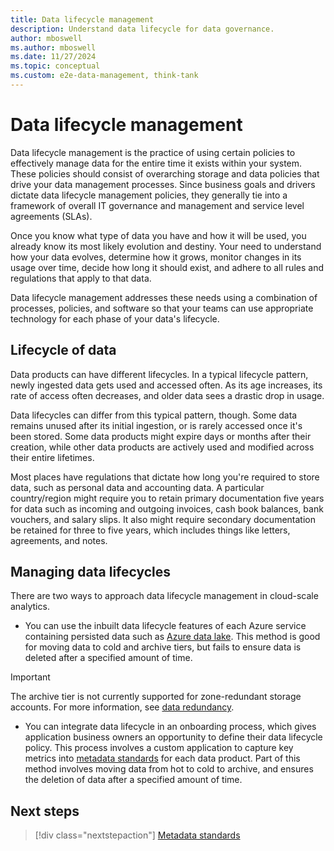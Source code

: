 ```yaml
---
title: Data lifecycle management
description: Understand data lifecycle for data governance.
author: mboswell
ms.author: mboswell
ms.date: 11/27/2024
ms.topic: conceptual
ms.custom: e2e-data-management, think-tank
---
```


# Data lifecycle management

Data lifecycle management is the practice of using certain policies to effectively manage data for the entire time it exists within your system. These policies should consist of overarching storage and data policies that drive your data management processes. Since business goals and drivers dictate data lifecycle management policies, they generally tie into a framework of overall IT governance and management and service level agreements (SLAs).

Once you know what type of data you have and how it will be used, you already know its most likely evolution and destiny. Your need to understand how your data evolves, determine how it grows, monitor changes in its usage over time, decide how long it should exist, and adhere to all rules and regulations that apply to that data.

Data lifecycle management addresses these needs using a combination of processes, policies, and software so that your teams can use appropriate technology for each phase of your data's lifecycle.

## Lifecycle of data

Data products can have different lifecycles. In a typical lifecycle pattern, newly ingested data gets used and accessed often. As its age increases, its rate of access often decreases, and older data sees a drastic drop in usage. 

Data lifecycles can differ from this typical pattern, though. Some data remains unused after its initial ingestion, or is rarely accessed once it's been stored. Some data products might expire days or months after their creation, while other data products are actively used and modified across their entire lifetimes.

Most places have regulations that dictate how long you're required to store data, such as personal data and accounting data. A particular country/region might require you to retain primary documentation five years for data such as incoming and outgoing invoices, cash book balances, bank vouchers, and salary slips. It also might require secondary documentation be retained for three to five years, which includes things like letters, agreements, and notes.

## Managing data lifecycles

There are two ways to approach data lifecycle management in cloud-scale analytics.

- You can use the inbuilt data lifecycle features of each Azure service containing persisted data such as [Azure data lake](/azure/storage/blobs/lifecycle-management-overview). This method is good for moving data to cold and archive tiers, but fails to ensure data is deleted after a specified amount of time.

> [!IMPORTANT]
> The archive tier is not currently supported for zone-redundant storage accounts. For more information, see [data redundancy](/azure/storage/common/storage-redundancy).

- You can integrate data lifecycle in an onboarding process, which gives application business owners an opportunity to define their data lifecycle policy. This process involves a custom application to capture key metrics into [metadata standards](govern-metadata-standards.md) for each data product. Part of this method involves moving data from hot to cold to archive, and ensures the deletion of data after a specified amount of time.

## Next steps

> [!div class="nextstepaction"]
> [Metadata standards](govern-metadata-standards.md)
